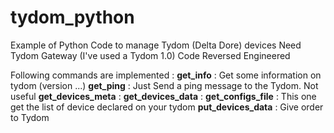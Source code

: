 # tydom_python

Example of Python Code to manage Tydom (Delta Dore) devices
Need Tydom Gateway (I've used a Tydom 1.0)
Code Reversed Engineered

Following commands are implemented :
**get_info**            : Get some information on tydom (version ...)
**get_ping**            : Just Send a ping message to the Tydom. Not useful
**get_devices_meta**    :
**get_devices_data**    :
**get_configs_file**    : This one get the list of device declared on your tydom
**put_devices_data**    : Give order to Tydom

